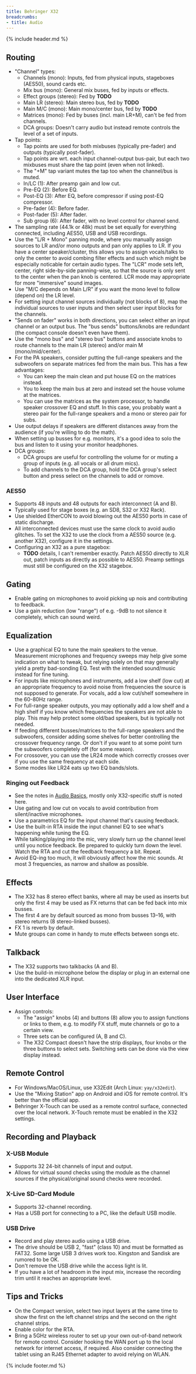 ```yaml
---
title: Behringer X32
breadcrumbs:
- title: Audio
---
```

{% include header.md %}

## Routing

- "Channel" types:
    - Channels (mono): Inputs, fed from physical inputs, stageboxes (AES50), sound cards etc.
    - Mix bus (mono): General mix buses, fed by inputs or effects.
    - Effect groups (stereo): Fed by **TODO**
    - Main LR (stereo): Main stereo bus, fed by **TODO**
    - Main M/C (mono): Main mono/center bus, fed by **TODO**
    - Matrices (mono): Fed by buses (incl. main LR+M), can't be fed from channels.
    - DCA groups: Doesn't carry audio but instead remote controls the level of a set of inputs.
- Tap points:
    - Tap points are used for both mixbuses (typically pre-fader) and outputs (typically post-fader).
    - Tap points are wrt. each input channel-output bus-pair, but each two mixbuses must share the tap point (even when not linked).
    - The "+M" tap variant mutes the tap too when the channel/bus is muted.
    - In/LC (1): After preamp gain and low cut.
    - Pre-EQ (2): Before EQ.
    - Post-EQ (3): After EQ, before compressor if using post-EQ compressor.
    - Pre-fader (4): Before fader.
    - Post-fader (5): After fader.
    - Sub group (6): After fader, with no level control for channel send.
- The sampling rate (44.1k or 48k) must be set equally for everything connected, including AES50, USB and USB recordings.
- Use the "L/R + Mono" panning mode, where you manually assign sources to LR and/or mono outputs and pan only applies to LR. If you have a center speaker/cluster, this allows you to assign vocals/talks to only the center to avoid combing filter effects and such which might be especially noticable for certain audio types. The "LCR" mode sets left, center, right side-by-side panning-wise, so that the source is only sent to the center when the pan knob is centered. LCR mode may appropriate for more "immersive" sound images.
- Use "M/C depends on Main L/R" if you want the mono level to follow (depend on) the LR level.
- For setting input channel sources individually (not blocks of 8), map the individual sources to user inputs and then select user input blocks for the channels.
- "Sends on fader" works in both directions, you can select either an input channel or an output bus. The "bus sends" buttons/knobs are redundant (the compact console doesn't even have them).
- Use the "mono bus" and "stereo bus" buttons and associate knobs to route channels to the main LR (stereo) and/or main M (mono/mid/center).
- For the PA speakers, consider putting the full-range speakers and the subwoofers on separate matrices fed from the main bus. This has a few advantages:
    - You can keep the main clean and put house EQ on the matrices instead.
    - You to keep the main bus at zero and instead set the house volume at the matrices.
    - You can use the matrices as the system processor, to handle speaker crossover EQ and stuff. In this case, you probably want a stereo pair for the full-range speakers and a mono or stereo pair for subs.
- Use output delays if speakers are different distances away from the audience (if you're willing to do the math).
- When setting up busses for e.g. monitors, it's a good idea to solo the bus and listen to it using your monitor headphones.
- DCA groups:
    - DCA groups are useful for controlling the volume for or muting a group of inputs (e.g. all vocals or all drum mics).
    - To add channels to the DCA group, hold the DCA group's select button and press select on the channels to add or romove.

### AES50

- Supports 48 inputs and 48 outputs for each interconnect (A and B).
- Typically used for stage boxes (e.g. an SD8, S32 or X32 Rack).
- Use shielded EtherCON to avoid blowing out the AES50 ports in case of static discharge.
- All interconnected devices must use the same clock to avoid audio glitches. To set the X32 to use the clock from a AES50 source (e.g. another X32), configure it in the settings.
- Configuring an X32 as a pure stagebox:
    - **TODO** details, I can't remember exactly. Patch AES50 directly to XLR out, patch inputs as directly as possible to AES50. Preamp settings must still be configured on the X32 stagebox.

## Gating

- Enable gating on microphones to avoid picking up nois and contributing to feedback.
- Use a gain reduction (low "range") of e.g. -9dB to not silence it completely, which can sound weird.

## Equalization

- Use a graphical EQ to tune the main speakers to the venue. Measurement microphones and frequency sweeps may help give some indication on what to tweak, but relying solely on that may generally yield a pretty bad-sonding EQ. Test with the intended sound/music instead for fine tuning.
- For inputs like microphones and instruments, add a low shelf (low cut) at an appropriate frequency to avoid noise from frequencies the source is not supposed to generate. For vocals, add a low cut/shelf somewhere in the 60-80Hz range.
- For full-range speaker outputs, you may optionally add a low shelf and a high shelf if you know which frequencies the speakers are not able to play. This may help protect some old/bad speakers, but is typically not needed.
- If feeding different busses/matrices to the full-range speakers and the subwoofers, consider adding some shelves for better controlling the crossover frequency range. Or don't if you want to at some point turn the subwoofers completely off (for some reason).
- For crossover, you can use the LR24 mode which correctly crosses over if you use the same frequency at each side.
- Some modes like LR24 eats up two EQ bands/slots.

### Ringing out Feedback

- See the notes in [Audio Basics](/audio/audio-basics/), mostly only X32-specific stuff is noted here.
- Use gating and low cut on vocals to avoid contribution from silent/inactive microphones.
- Use a parametrics EQ for the input channel that's causing feedback.
- Use the built-in RTA inside the input channel EQ to see what's happening while tuning the EQ.
- While talking/playing into the mic, very slowly turn up the channel level until you notice feedback. Be prepared to quickly turn down the level. Watch the RTA and cut the feedback frequency a bit. Repeat.
- Avoid EQ-ing too much, it will obviously affect how the mic sounds. At most 3 frequencies, as narrow and shallow as possible.

## Effects

- The X32 has 8 stereo effect banks, where all may be used as inserts but only the first 4 may be used as FX returns that can be fed back into mix busses.
- The first 4 are by default sourced as mono from busses 13–16, with stereo returns (8 stereo-linked busses).
- FX 1 is reverb by default.
- Mute groups can come in handy to mute effects between songs etc.

## Talkback

- The X32 supports two talkbacks (A and B).
- Use the build-in microphone below the display or plug in an external one into the dedicated XLR input.

## User Interface

- Assign controls:
    - The "assign" knobs (4) and buttons (8) allow you to assign functions or links to them, e.g. to modify FX stuff, mute channels or go to a certain view.
    - Three sets can be configured (A, B and C).
    - The X32 Compact doesn't have the strip displays, four knobs or the three buttons to select sets. Switching sets can be done via the view display instead.

## Remote Control

- For Windows/MacOS/Linux, use X32Edit (Arch Linux: `yay/x32edit`).
- Use the "Mixing Station" app on Android and iOS for remote control. It's better than the official app.
- Behringer X-Touch can be used as a remote control surface, connected over the local network. X-Touch remote must be enabled in the X32 settings.

## Recording and Playback

### X-USB Module

- Supports 32 24-bit channels of input and output.
- Allows for virtual sound checks using the module as the channel sources if the physical/original sound checks were recorded.

### X-Live SD-Card Module

- Supports 32-channel recording.
- Has a USB port for connecting to a PC, like the default USB modile.

### USB Drive

- Record and play stereo audio using a USB drive.
- The drive should be USB 2, "fast" (class 10) and must be formatted as FAT32. Some large USB 3 drives work too. Kingston and Sandisk are rumored to be OK.
- Don't remove the USB drive while the access light is lit.
- If you have a lot of headroom in the input mix, increase the recording trim until it reaches an appropriate level.

## Tips and Tricks

- On the Compact version, select two input layers at the same time to show the first on the left channel strips and the second on the right channel strips.
- Enable color for the RTA.
- Bring a 5GHz wireless router to set up your own out-of-band network for remote control. Consider hooking the WAN port up to the local network for internet access, if required. Also consider connecting the tablet using an RJ45 Ethernet adapter to avoid relying on WLAN.

{% include footer.md %}
